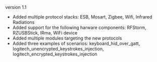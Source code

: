 version 1.1

* Added multiple protocol stacks: ESB, Mosart, Zigbee, Wifi, Infrared Radiations
* Added support for the following harware components: RFStorm, RZUSBStick, IRma, WiFi device
* Added multiple modules targeting the new protocols
* Added three examples of scenarios: keyboard\_hid\_over\_gatt, logitech\_unencrypted\_keystrokes\_injection, logitech\_encrypted\_keystrokes\_injection

